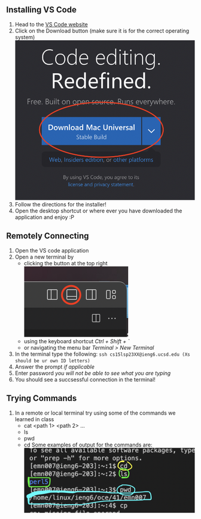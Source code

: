 ## Installing VS Code
1. Head to the [VS Code website](https://code.visualstudio.com/)
2. Click on the Download button (make sure it is for the correct operating system)
![Image](https://github.com/emngi/cse15l-lab-reports/blob/main/vs.png)
4. Follow the directions for the installer!
5. Open the desktop shortcut or where ever you have downloaded the application and enjoy :P

## Remotely Connecting
1. Open the VS code application
2. Open a new terminal by
    - clicking the button at the top right
    ![Image](https://github.com/emngi/cse15l-lab-reports/blob/main/term.png)
    - using the keyboard shortcut *Ctrl + Shift + `*
    - or navigating the menu bar *Terminal > New Terminal*
3. In the terminal type the following:
`ssh cs15lsp23XX@ieng6.ucsd.edu (Xs should be ur own ID letters)`
4. Answer the prompt *if applicable* 
5. Enter password *you will not be able to see what you are typing*
6. You should see a succsessful connection in the terminal!

## Trying Commands
1. In a remote or local terminal try using some of the commands we learned in class
    - cat <path 1> <path 2> ...
    - ls <path>
    - pwd
    - cd <path> 
Some examples of output for the commands are:
![Image](https://github.com/emngi/cse15l-lab-reports/blob/main/cmds.png)
